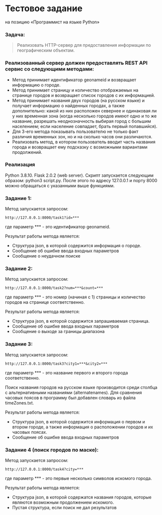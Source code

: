 # Тестовое задание
на позицию «Программист на языке Python»

### Задача:

>Реализовать HTTP-сервер для предоставления информации по географическим объектам.

### Реализованный сервер должен предоставлять REST API сервис со следующими методами:

 - Метод принимает идентификатор geonameid и возвращает информацию о городе.
 - Метод принимает страницу и количество отображаемых на странице городов и возвращает список городов с их информацией. 
 - Метод принимает названия двух городов (на русском языке) и получает информацию о найденных городах, а также дополнительно: какой из них расположен севернее и одинаковая ли у них временная зона (когда несколько городов имеют одно и то же название, разрешать неоднозначность выбирая город с большим населением; если население совпадает, брать первый попавшийся).
 - Для 3-его метода показывать пользователю не только факт различия временных зон, но и на сколько часов они различаются.
 - Реализовать метод, в котором пользователь вводит часть названия города и возвращает ему подсказку с возможными вариантами продолжений. 

### Реализация
Python 3.8.10.
Flask 2.0.2 (web server).
Скрипт запускается следующим образом: python3 script.py.
После этого по адресу 127.0.0.1 и порту 8000 можно обращаться с указанными выше функциями.


### Задание 1:

Метод запускается запросом: 

```http
http://127.0.0.1:8000/task1?id=***
```
где параметр *** - это идентификатор geonameid.

Результат работы метода является:
- Структура json, в которой содержится информация о городе. 
- Сообщение об ошибке ввода входных параметров
- Сообщение о неудачном поиске

### Задание 2:

Метод запускается запросом: 

```http
http://127.0.0.1:8000/task2?num=***&count=***
```
где параметр *** - это номер (начиная с 1) страницы и количество городов на странице соответственно.

Результат работы метода является:
- Структура json, в которой содержится запрашиваемая страница. 
- Сообщение об ошибке ввода входных параметров
- Сообщение о выходе за границы диапазона

### Задание 3:

Метод запускается запросом:

```http
http://127.0.0.1:8000/task3?city1=***&city2=***
```
где параметр *** - это название первого и второго города соответственно.

Поиск названия городов на русском языке производится среди столбца с альтернативными названиями (alternatenames). 
Для сравнения часовых поясов в программу был добавлен словарь из файла timeZones.txt.

Результат работы метода является:
- Структура json, в которой содержится информация о первом и втором городе, а также информация о расположении городов и их часовых поясах. 
- Сообщение об ошибке ввода входных параметров


### Задание 4 (поиск городов по маске):

Метод запускается запросом:

```http
http://127.0.0.1:8000/task4?city=***
```
где параметр *** - это первые несколько символов искомого города.  

Результат работы метода является:
- Структура json, в которой содержатся названия городов, которые являются возможным продолжением искомого. 
- Пустая структура, если поиск не дал результатов

